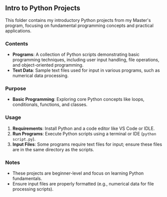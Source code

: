 ## Intro to Python Projects

This folder contains my introductory Python projects from my Master's program, focusing on fundamental programming concepts and practical applications.

### Contents
- **Programs**: A collection of Python scripts demonstrating basic programming techniques, including user input handling, file operations, and object-oriented programming.
- **Text Data**: Sample text files used for input in various programs, such as numerical data processing.

### Purpose
- **Basic Programming**: Exploring core Python concepts like loops, conditionals, functions, and classes.

### Usage
1. **Requirements**: Install Python and a code editor like VS Code or IDLE.
2. **Run Programs**: Execute Python scripts using a terminal or IDE (`python script.py`).
3. **Input Files**: Some programs require text files for input; ensure these files are in the same directory as the scripts.

### Notes
- These projects are beginner-level and focus on learning Python fundamentals.
- Ensure input files are properly formatted (e.g., numerical data for file processing scripts).
